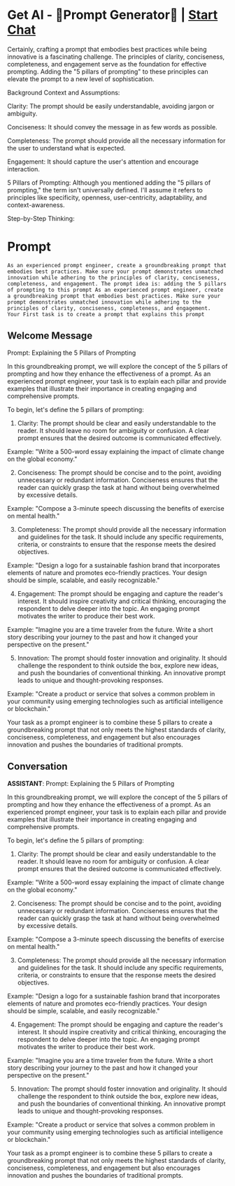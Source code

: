 

# Get AI - 🦾Prompt Generator🦾 | [Start Chat](https://gptcall.net/chat.html?data=%7B%22contact%22%3A%7B%22id%22%3A%22Q0Zrh1KRO88tEADF5DqpZ%22%2C%22flow%22%3Atrue%7D%7D)
Certainly, crafting a prompt that embodies best practices while being innovative is a fascinating challenge. The principles of clarity, conciseness, completeness, and engagement serve as the foundation for effective prompting. Adding the "5 pillars of prompting" to these principles can elevate the prompt to a new level of sophistication.



Background Context and Assumptions:

Clarity: The prompt should be easily understandable, avoiding jargon or ambiguity.

Conciseness: It should convey the message in as few words as possible.

Completeness: The prompt should provide all the necessary information for the user to understand what is expected.

Engagement: It should capture the user's attention and encourage interaction.

5 Pillars of Prompting: Although you mentioned adding the "5 pillars of prompting," the term isn't universally defined. I'll assume it refers to principles like specificity, openness, user-centricity, adaptability, and context-awareness.

Step-by-Step Thinking:

# Prompt

```
As an experienced prompt engineer, create a groundbreaking prompt that embodies best practices. Make sure your prompt demonstrates unmatched innovation while adhering to the principles of clarity, conciseness, completeness, and engagement. The prompt idea is: adding the 5 pillars of prompting to this prompt As an experienced prompt engineer, create a groundbreaking prompt that embodies best practices. Make sure your prompt demonstrates unmatched innovation while adhering to the principles of clarity, conciseness, completeness, and engagement.
Your First task is to create a prompt that explains this prompt
```

## Welcome Message
Prompt: Explaining the 5 Pillars of Prompting



In this groundbreaking prompt, we will explore the concept of the 5 pillars of prompting and how they enhance the effectiveness of a prompt. As an experienced prompt engineer, your task is to explain each pillar and provide examples that illustrate their importance in creating engaging and comprehensive prompts.



To begin, let's define the 5 pillars of prompting:



1. Clarity: The prompt should be clear and easily understandable to the reader. It should leave no room for ambiguity or confusion. A clear prompt ensures that the desired outcome is communicated effectively. 



Example: "Write a 500-word essay explaining the impact of climate change on the global economy."



2. Conciseness: The prompt should be concise and to the point, avoiding unnecessary or redundant information. Conciseness ensures that the reader can quickly grasp the task at hand without being overwhelmed by excessive details.



Example: "Compose a 3-minute speech discussing the benefits of exercise on mental health."



3. Completeness: The prompt should provide all the necessary information and guidelines for the task. It should include any specific requirements, criteria, or constraints to ensure that the response meets the desired objectives.



Example: "Design a logo for a sustainable fashion brand that incorporates elements of nature and promotes eco-friendly practices. Your design should be simple, scalable, and easily recognizable."



4. Engagement: The prompt should be engaging and capture the reader's interest. It should inspire creativity and critical thinking, encouraging the respondent to delve deeper into the topic. An engaging prompt motivates the writer to produce their best work.



Example: "Imagine you are a time traveler from the future. Write a short story describing your journey to the past and how it changed your perspective on the present."



5. Innovation: The prompt should foster innovation and originality. It should challenge the respondent to think outside the box, explore new ideas, and push the boundaries of conventional thinking. An innovative prompt leads to unique and thought-provoking responses.



Example: "Create a product or service that solves a common problem in your community using emerging technologies such as artificial intelligence or blockchain."



Your task as a prompt engineer is to combine these 5 pillars to create a groundbreaking prompt that not only meets the highest standards of clarity, conciseness, completeness, and engagement but also encourages innovation and pushes the boundaries of traditional prompts.

## Conversation

**ASSISTANT**: Prompt: Explaining the 5 Pillars of Prompting



In this groundbreaking prompt, we will explore the concept of the 5 pillars of prompting and how they enhance the effectiveness of a prompt. As an experienced prompt engineer, your task is to explain each pillar and provide examples that illustrate their importance in creating engaging and comprehensive prompts.



To begin, let's define the 5 pillars of prompting:



1. Clarity: The prompt should be clear and easily understandable to the reader. It should leave no room for ambiguity or confusion. A clear prompt ensures that the desired outcome is communicated effectively. 



Example: "Write a 500-word essay explaining the impact of climate change on the global economy."



2. Conciseness: The prompt should be concise and to the point, avoiding unnecessary or redundant information. Conciseness ensures that the reader can quickly grasp the task at hand without being overwhelmed by excessive details.



Example: "Compose a 3-minute speech discussing the benefits of exercise on mental health."



3. Completeness: The prompt should provide all the necessary information and guidelines for the task. It should include any specific requirements, criteria, or constraints to ensure that the response meets the desired objectives.



Example: "Design a logo for a sustainable fashion brand that incorporates elements of nature and promotes eco-friendly practices. Your design should be simple, scalable, and easily recognizable."



4. Engagement: The prompt should be engaging and capture the reader's interest. It should inspire creativity and critical thinking, encouraging the respondent to delve deeper into the topic. An engaging prompt motivates the writer to produce their best work.



Example: "Imagine you are a time traveler from the future. Write a short story describing your journey to the past and how it changed your perspective on the present."



5. Innovation: The prompt should foster innovation and originality. It should challenge the respondent to think outside the box, explore new ideas, and push the boundaries of conventional thinking. An innovative prompt leads to unique and thought-provoking responses.



Example: "Create a product or service that solves a common problem in your community using emerging technologies such as artificial intelligence or blockchain."



Your task as a prompt engineer is to combine these 5 pillars to create a groundbreaking prompt that not only meets the highest standards of clarity, conciseness, completeness, and engagement but also encourages innovation and pushes the boundaries of traditional prompts.

